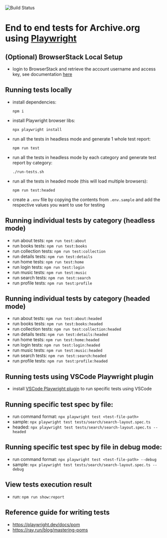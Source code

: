 ![Build Status](https://github.com/internetarchive/archiveorg-e2e-tests/actions/workflows/main.yml/badge.svg)

# End to end tests for Archive.org using [Playwright](https://playwright.dev/)

## (Optional) BrowserStack Local Setup

- login to BrowserStack and retrieve the account username and access key, see documentation [here](https://www.browserstack.com/docs/automate/playwright/getting-started/nodejs/test-runner)


## Running tests locally

- install dependencies:

    `npm i`

- install Playwright browser libs:

    `npx playwright install`

- run all the tests in headless mode and generate 1 whole test report: 
    
    `npm run test`

- run all the tests in headless mode by each category and generate test report by category:

    `./run-tests.sh`

- run all the tests in headed mode (this will load multiple browsers):

    `npm run test:headed`

- create a `.env` file by copying the contents from `.env.sample` and add the respective values you want to use for testing 


## Running individual tests by category (headless mode)

- run about tests: `npm run test:about`
- run books tests: `npm run test:books`
- run collection tests: `npm run test:collection`
- run details tests: `npm run test:details`
- run home tests: `npm run test:home`
- run login tests: `npm run test:login`
- run music tests: `npm run test:music`
- run search tests: `npm run test:search`
- run profile tests: `npm run test:profile`


## Running individual tests by category (headed mode)

- run about tests: `npm run test:about:headed`
- run books tests: `npm run test:books:headed`
- run collection tests: `npm run test:collection:headed`
- run details tests: `npm run test:details:headed`
- run home tests: `npm run test:home:headed`
- run login tests: `npm run test:login:headed`
- run music tests: `npm run test:music:headed`
- run search tests: `npm run test:search:headed`
- run profile tests: `npm run test:profile:headed`


## Running tests using VSCode Playwright plugin

- install [VSCode Playwright plugin](https://marketplace.visualstudio.com/items?itemName=ms-playwright.playwright) to run specific tests using VSCode


## Running specific test spec by file:

- run command format: `npx playwright test <test-file-path>`
- sample: `npx playwright test tests/search/search-layout.spec.ts`
- headed: `npx playwright test tests/search/search-layout.spec.ts --headed`


## Running specific test spec by file in debug mode:

- run command format: `npx playwright test <test-file-path> --debug`
- sample: `npx playwright test tests/search/search-layout.spec.ts --debug`


## View tests execution result

- run: `npm run show:report`


## Reference guide for writing tests

- https://playwright.dev/docs/pom
- https://ray.run/blog/mastering-poms

